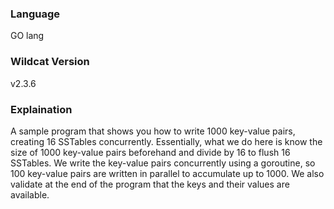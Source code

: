 ### Language 
GO lang

### Wildcat Version
v2.3.6

### Explaination
A sample program that shows you how to write 1000 key-value pairs, creating 16 SSTables concurrently. Essentially, what we do here is know the size of 1000 key-value pairs beforehand and divide by 16 to flush 16 SSTables. We write the key-value pairs concurrently using a goroutine, so 100 key-value pairs are written in parallel to accumulate up to 1000. We also validate at the end of the program that the keys and their values are available.
